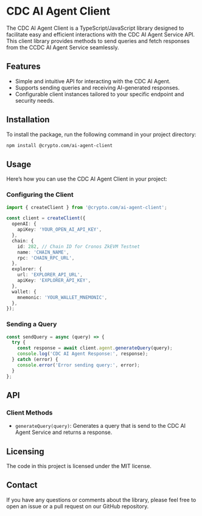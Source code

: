 # CDC AI Agent Client

The CDC AI Agent Client is a TypeScript/JavaScript library designed to facilitate easy and efficient interactions with the CDC AI Agent Service API. This client library provides methods to send queries and fetch responses from the CCDC AI Agent Service seamlessly.

## Features

- Simple and intuitive API for interacting with the CDC AI Agent.
- Supports sending queries and receiving AI-generated responses.
- Configurable client instances tailored to your specific endpoint and security needs.

## Installation

To install the package, run the following command in your project directory:

```bash
npm install @crypto.com/ai-agent-client
```

## Usage

Here’s how you can use the CDC AI Agent Client in your project:

### Configuring the Client

```ts
import { createClient } from '@crypto.com/ai-agent-client';

const client = createClient({
  openAI: {
    apiKey: 'YOUR_OPEN_AI_API_KEY',
  },
  chain: {
    id: 282, // Chain ID for Cronos ZkEVM Testnet
    name: 'CHAIN_NAME',
    rpc: 'CHAIN_RPC_URL',
  },
  explorer: {
    url: 'EXPLORER_API_URL',
    apiKey: 'EXPLORER_API_KEY',
  },
  wallet: {
    mnemonic: 'YOUR_WALLET_MNEMONIC',
  },
});
```

### Sending a Query

```ts
const sendQuery = async (query) => {
  try {
    const response = await client.agent.generateQuery(query);
    console.log('CDC AI Agent Response:', response);
  } catch (error) {
    console.error('Error sending query:', error);
  }
};
```

## API

### Client Methods

- `generateQuery(query)`: Generates a query that is send to the CDC AI Agent Service and returns a response.

## Licensing

The code in this project is licensed under the MIT license.

## Contact

If you have any questions or comments about the library, please feel free to open an issue or a pull request on our GitHub repository.
